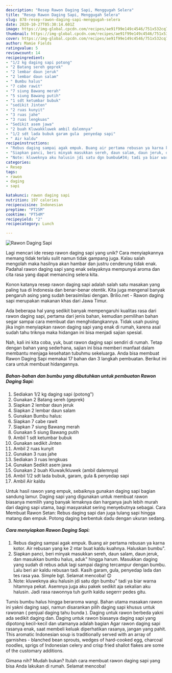 ```yaml
---
description: "Resep Rawon Daging Sapi, Menggugah Selera"
title: "Resep Rawon Daging Sapi, Menggugah Selera"
slug: 878-resep-rawon-daging-sapi-menggugah-selera
date: 2020-10-27T05:30:14.601Z
image: https://img-global.cpcdn.com/recipes/ae91f99e149c4546/751x532cq70/rawon-daging-sapi-foto-resep-utama.jpg
thumbnail: https://img-global.cpcdn.com/recipes/ae91f99e149c4546/751x532cq70/rawon-daging-sapi-foto-resep-utama.jpg
cover: https://img-global.cpcdn.com/recipes/ae91f99e149c4546/751x532cq70/rawon-daging-sapi-foto-resep-utama.jpg
author: Mamie Fields
ratingvalue: 5
reviewcount: 14
recipeingredient:
- "1/2 kg daging sapi potong"
- "2 Batang sereh geprek"
- "2 lembar daun jeruk"
- "2 lembar daun salam"
- " Bumbu halus"
- "7 cabe rawit"
- "7 siung Bawang merah"
- "5 siung Bawang putih"
- "1 sdt ketumbar bubuk"
- "sedikit Jinten"
- "2 ruas kunyit"
- "3 ruas jahe"
- "3 ruas lengkuas"
- "Sedikit asem jawa"
- "2 buah Kluwakkluwek ambil dalemnya"
- "1/2 sdt lada bubuk garam gula  penyedap sapi"
- " Air kaldu"
recipeinstructions:
- "Rebus daging sampai agak empuk. Buang air pertama rebusan ya karna kotor. Air rebusan yang ke 2 ntar buat kaldu kuahnya. Haluskan bumbu&#34;."
- "Siapkan panci, beri minyak masukkan sereh, daun salam, daun jeruk, dan masukkan bumbu halus, aduk&#34; hingga harum. Masukkan daging yang sudah di rebus aduk lagi sampai daging tercampur dengan bumbu. Lalu beri air kaldu rebusan tadi. Kasih garam, gula, penyedap lada dan tes rasa yaa. Simple bgt. Selamat mencoba! 😊"
- "Note: kluweknya aku halusin jdi satu dgn bumbu&#34; tadi ya biar warna hitamnya pekat. Asemnya juga aku pakek sedikit aja sekalian aku halusin. Jadi rasa rawonnya tuh gurih kaldu segerrr pedes gitu."
categories:
- Resep
tags:
- rawon
- daging
- sapi

katakunci: rawon daging sapi 
nutrition: 197 calories
recipecuisine: Indonesian
preptime: "PT25M"
cooktime: "PT54M"
recipeyield: "2"
recipecategory: Lunch

---
```



![Rawon Daging Sapi](https://img-global.cpcdn.com/recipes/ae91f99e149c4546/751x532cq70/rawon-daging-sapi-foto-resep-utama.jpg)

Lagi mencari ide resep rawon daging sapi yang unik? Cara menyiapkannya memang tidak terlalu sulit namun tidak gampang juga. Kalau salah mengolah maka hasilnya akan hambar dan justru cenderung tidak enak. Padahal rawon daging sapi yang enak selayaknya mempunyai aroma dan cita rasa yang dapat memancing selera kita.

Konon katanya resep rawon daging sapi adalah salah satu masakan yang paling tua di Indonesia dan benar-benar otentik. Kita juga mengenal banyak pengaruh asing yang sudah berasimilasi dengan. Brilio.net - Rawon daging sapi merupakan makanan khas dari Jawa Timur.

Ada beberapa hal yang sedikit banyak mempengaruhi kualitas rasa dari rawon daging sapi, pertama dari jenis bahan, kemudian pemilihan bahan segar sampai cara membuat dan menghidangkannya. Tidak usah pusing jika ingin menyiapkan rawon daging sapi yang enak di rumah, karena asal sudah tahu triknya maka hidangan ini bisa menjadi sajian spesial.


Nah, kali ini kita coba, yuk, buat rawon daging sapi sendiri di rumah. Tetap dengan bahan yang sederhana, sajian ini bisa memberi manfaat dalam membantu menjaga kesehatan tubuhmu sekeluarga. Anda bisa membuat Rawon Daging Sapi memakai 17 bahan dan 3 langkah pembuatan. Berikut ini cara untuk membuat hidangannya.

<!--inarticleads1-->

##### Bahan-bahan dan bumbu yang dibutuhkan untuk pembuatan Rawon Daging Sapi:

1. Sediakan 1/2 kg daging sapi (potong&#34;)
1. Gunakan 2 Batang sereh (geprek)
1. Siapkan 2 lembar daun jeruk
1. Siapkan 2 lembar daun salam
1. Gunakan  Bumbu halus:
1. Siapkan 7 cabe rawit
1. Siapkan 7 siung Bawang merah
1. Gunakan 5 siung Bawang putih
1. Ambil 1 sdt ketumbar bubuk
1. Gunakan sedikit Jinten
1. Ambil 2 ruas kunyit
1. Gunakan 3 ruas jahe
1. Sediakan 3 ruas lengkuas
1. Gunakan Sedikit asem jawa
1. Gunakan 2 buah Kluwak/kluwek (ambil dalemnya)
1. Ambil 1/2 sdt lada bubuk, garam, gula &amp; penyedap sapi
1. Ambil  Air kaldu


Untuk hasil rawon yang empuk, sebaiknya gunakan daging sapi bagian sandung lamur. Daging sapi yang digunakan untuk membuat rawon biasanya memilih yang banyak lemaknya dan harganya jauh lebih murah dari daging sapi utama, bagi masyarakat sering menyebutnya sebagai. Cara Membuat Rawon Setan: Rebus daging sapi dan juga tulang sapi hingga matang dan empuk. Potong daging berbentuk dadu dengan ukuran sedang. 

<!--inarticleads2-->

##### Cara menyiapkan Rawon Daging Sapi:

1. Rebus daging sampai agak empuk. Buang air pertama rebusan ya karna kotor. Air rebusan yang ke 2 ntar buat kaldu kuahnya. Haluskan bumbu&#34;.
1. Siapkan panci, beri minyak masukkan sereh, daun salam, daun jeruk, dan masukkan bumbu halus, aduk&#34; hingga harum. Masukkan daging yang sudah di rebus aduk lagi sampai daging tercampur dengan bumbu. Lalu beri air kaldu rebusan tadi. Kasih garam, gula, penyedap lada dan tes rasa yaa. Simple bgt. Selamat mencoba! 😊
1. Note: kluweknya aku halusin jdi satu dgn bumbu&#34; tadi ya biar warna hitamnya pekat. Asemnya juga aku pakek sedikit aja sekalian aku halusin. Jadi rasa rawonnya tuh gurih kaldu segerrr pedes gitu.


Tumis bumbu halus hingga beraroma wangi. Bahan utama masakan rawon ini yakni daging sapi, namun disarankan pilih daging sapi khusus untuk rawonan ( penjual daging tahu bunda ). Daging untuk rawon berbeda yakni ada sedikit daging dan. Daging untuk rawon biasanya daging sapi yang dipotong kecil-kecil dan utamanya adalah bagian Agar rawon daging sapi rasanya enak, saat membeli keluak diperhatikan rasanya, jangan yang pahit. This aromatic Indonesian soup is traditionally served with an array of garnishes - blanched bean sprouts, wedges of hard-cooked egg, charcoal noodles, sprigs of Indonesian celery and crisp fried shallot flakes are some of the customary additions. 

Gimana nih? Mudah bukan? Itulah cara membuat rawon daging sapi yang bisa Anda lakukan di rumah. Selamat mencoba!
